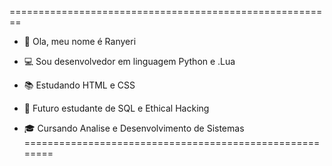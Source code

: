 
  ========================================================
- 👋 Ola, meu nome é Ranyeri

- 💻 Sou desenvolvedor em linguagem Python e .Lua

- 📚 Estudando HTML e CSS

- 📓 Futuro estudante de SQL e Ethical Hacking

- 🎓 Cursando Analise e Desenvolvimento de Sistemas
 ========================================================
